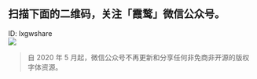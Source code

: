 ## 扫描下面的二维码，关注「霞鹜」微信公众号。
ID: lxgwshare  
![](https://github.com/lxgw/lxgw/raw/main/images/qrcode_wx.jpg)

> 自 2020 年 5 月起，微信公众号不再更新和分享任何非免商非开源的版权字体资源。
